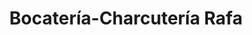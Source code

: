 ---
title: "Bocatería-Charcutería Rafa"
url: /toledo/bocateria-charcuteria-rafa/
shop: Lebensmittel
---